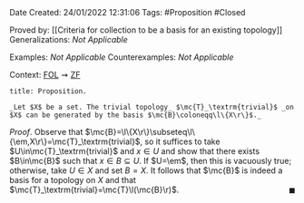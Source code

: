 <br />
<br />

Date Created: 24/01/2022 12:31:06
Tags: #Proposition #Closed 

Proved by: [[Criteria for collection to be a basis for an existing topology]]
Generalizations: _Not Applicable_

Examples: _Not Applicable_
Counterexamples: _Not Applicable_

Context: [$\textrm{FOL}$](obsidian://open?file=First%20Order%20Logic)$\,\,\rightsquigarrow\,\,$[$\textrm{ZF}$](obsidian://open?file=Zermelo-Fraenkel%20Set%20Theory)

``` ad-Proposition
title: Proposition.

_Let $X$ be a set. The trivial topology_ $\mc{T}_\textrm{trivial}$ _on $X$ can be generated by the basis $\mc{B}\coloneqq\l\{X\r\}$._

```

_Proof_. Observe that $\mc{B}=\l\{X\r\}\subseteq\l\{\em,X\r\}=\mc{T}_\textrm{trivial}$, so it suffices to take $U\in\mc{T}_\textrm{trivial}$ and $x\in U$ and show that there exists $B\in\mc{B}$ such that $x\in B\subseteq U$. If $U=\em$, then this is vacuously true; otherwise, take $U\in X$ and set $B=X$. It follows that $\mc{B}$ is indeed a basis for a topology on $X$ and that $\mc{T}_\textrm{trivial}=\mc{T}\l(\mc{B}\r)$.<span style="float:right;">$\blacksquare$</span>
